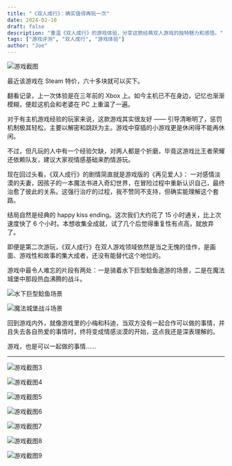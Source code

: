 ```yaml
---
title: "《双人成行》：确实值得再玩一次"
date: 2024-02-10
draft: false
description: "重温《双人成行》的游戏体验，分享这款经典双人游戏的独特魅力和感悟。"
tags: ["游戏评测", "双人成行", "游戏体验"]
author: "Joe"
---
```


![游戏截图](/images/posts/it-takes-two-review/image.webp)

最近该游戏在 Steam 特价，六十多块就可以买下。

翻看记录，上一次体验是在三年前的 Xbox 上。如今主机已不在身边，记忆也渐渐模糊，便趁这机会和老婆在 PC 上重温了一遍。

对于有主机游戏经验的玩家来说，这款游戏其实很友好 —— 引导清晰明了，惩罚机制极其轻松，主要以解密和跳跃为主。游戏中穿插的小游戏更是休闲得不能再休闲。

不过，但凡玩的人中有一个经验欠缺，对两人都是个折磨，毕竟这游戏比王者荣耀还依赖队友，建议大家视情感基础来酌情游玩。

现在回过头看，《双人成行》的剧情简直就是游戏版的《再见爱人》： 一对感情淡漠的夫妻，因孩子的一本魔法书进入奇幻世界，在冒险过程中重新认识自己，最终治愈了彼此的关系。这强行治疗的过程，我不赞同不支持，但确实能理解这个套路。

结局自然是经典的 happy kiss ending。这次我们大约花了 15 小时通关，比上次速度快了 6 个小时。本想收集全成就，试了几个后觉得重复性有点高，就放弃了。

即便是第二次游玩，《双人成行》在双人游戏领域依然是当之无愧的佳作，是画面、游戏性和故事的集大成者，还没有能替代这个地位的。

游戏中最令人难忘的片段有两处：一是骑着水下巨型鲶鱼遨游的场景，二是在魔法城堡中那段热血沸腾的战斗。

![水下巨型鲶鱼场景](/images/posts/it-takes-two-review/image-1.webp)

![魔法城堡战斗场景](/images/posts/it-takes-two-review/image-2.webp)

回到游戏内外，就像游戏里的小梅和科迪，当双方没有一起合作可以做的事情，并且失去各自热爱的事情时，终将变成情感淡漠的开始，这点我还是深表理解的。

游戏，也是可以一起做的事情……

---

![游戏截图3](/images/posts/it-takes-two-review/image-3.webp)

![游戏截图4](/images/posts/it-takes-two-review/image-4.webp)

![游戏截图5](/images/posts/it-takes-two-review/image-5.webp)

![游戏截图6](/images/posts/it-takes-two-review/image-6.webp)

![游戏截图7](/images/posts/it-takes-two-review/image-7.webp)

![游戏截图8](/images/posts/it-takes-two-review/image-8.webp)

![游戏截图9](/images/posts/it-takes-two-review/image-9.webp)